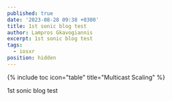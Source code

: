 ```yaml
---
published: true
date: '2023-08-28 09:38 +0300'
title: 1st sonic blog test
author: Lampros Gkavogiannis
excerpt: 1st sonic blog test
tags:
  - iosxr
position: hidden
---
```

{% include toc icon="table" title="Multicast Scaling" %}

1st sonic blog test
